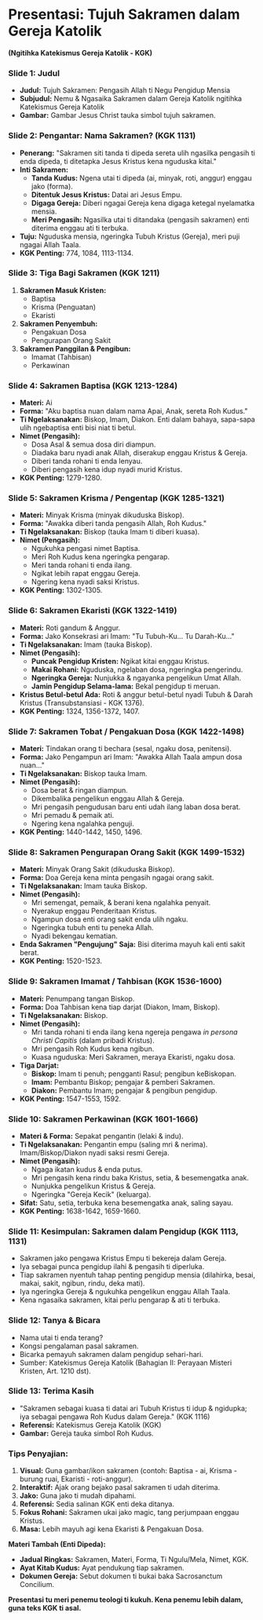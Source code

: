 # **Presentasi: Tujuh Sakramen dalam Gereja Katolik**  
**(Ngitihka Katekismus Gereja Katolik - KGK)** 

### **Slide 1: Judul**  
- **Judul:** Tujuh Sakramen: Pengasih Allah ti Negu Pengidup Mensia  
- **Subjudul:** Nemu & Ngasaika Sakramen dalam Gereja Katolik ngitihka Katekismus Gereja Katolik  
- **Gambar:** Gambar Jesus Christ tauka simbol tujuh sakramen.  

### **Slide 2: Pengantar: Nama Sakramen? (KGK 1131)**  
- **Penerang:** "Sakramen siti tanda ti dipeda sereta ulih ngasilka pengasih ti enda dipeda, ti ditetapka Jesus Kristus kena nguduska kitai."  
- **Inti Sakramen:**  
  - **Tanda Kudus:** Ngena utai ti dipeda (ai, minyak, roti, anggur) enggau jako (forma).  
  - **Ditentuk Jesus Kristus:** Datai ari Jesus Empu.  
  - **Digaga Gereja:** Diberi ngagai Gereja kena digaga ketegal nyelamatka mensia.  
  - **Meri Pengasih:** Ngasilka utai ti ditandaka (pengasih sakramen) enti diterima enggau ati ti terbuka.  
- **Tuju:** Nguduska mensia, ngeringka Tubuh Kristus (Gereja), meri puji ngagai Allah Taala.  
- **KGK Penting:** 774, 1084, 1113-1134.  

### **Slide 3: Tiga Bagi Sakramen (KGK 1211)**  
1. **Sakramen Masuk Kristen:**  
   - Baptisa  
   - Krisma (Penguatan)  
   - Ekaristi  
2. **Sakramen Penyembuh:**  
   - Pengakuan Dosa  
   - Pengurapan Orang Sakit  
3. **Sakramen Panggilan & Pengibun:**  
   - Imamat (Tahbisan)  
   - Perkawinan  

### **Slide 4: Sakramen Baptisa (KGK 1213-1284)**  
- **Materi:** Ai  
- **Forma:** "Aku baptisa nuan dalam nama Apai, Anak, sereta Roh Kudus."  
- **Ti Ngelaksanakan:** Biskop, Imam, Diakon. Enti dalam bahaya, sapa-sapa ulih ngebaptisa enti bisi niat ti betul.  
- **Nimet (Pengasih):**  
  - Dosa Asal & semua dosa diri diampun.  
  - Diadaka baru nyadi anak Allah, diserakup enggau Kristus & Gereja.  
  - Diberi tanda rohani ti enda lenyau.  
  - Diberi pengasih kena idup nyadi murid Kristus.  
- **KGK Penting:** 1279-1280.  

### **Slide 5: Sakramen Krisma / Pengentap (KGK 1285-1321)**  
- **Materi:** Minyak Krisma (minyak dikuduska Biskop).  
- **Forma:** "Awakka diberi tanda pengasih Allah, Roh Kudus."  
- **Ti Ngelaksanakan:** Biskop (tauka Imam ti diberi kuasa).  
- **Nimet (Pengasih):**  
  - Ngukuhka pengasi nimet Baptisa.  
  - Meri Roh Kudus kena ngeringka pengarap.  
  - Meri tanda rohani ti enda ilang.  
  - Ngikat lebih rapat enggau Gereja.  
  - Ngering kena nyadi saksi Kristus.  
- **KGK Penting:** 1302-1305.  

### **Slide 6: Sakramen Ekaristi (KGK 1322-1419)**  
- **Materi:** Roti gandum & Anggur.  
- **Forma:** Jako Konsekrasi ari Imam: "Tu Tubuh-Ku... Tu Darah-Ku..."  
- **Ti Ngelaksanakan:** Imam (tauka Biskop).  
- **Nimet (Pengasih):**  
  - **Puncak Pengidup Kristen:** Ngikat kitai enggau Kristus.  
  - **Makai Rohani:** Nguduska, ngelaban dosa, ngeringka pengerindu.  
  - **Ngeringka Gereja:** Nunjukka & ngayanka pengelikun Umat Allah.  
  - **Jamin Pengidup Selama-lama:** Bekal pengidup ti meruan.  
- **Kristus Betul-betul Ada:** Roti & anggur betul-betul nyadi Tubuh & Darah Kristus (Transubstansiasi - KGK 1376).  
- **KGK Penting:** 1324, 1356-1372, 1407.  

### **Slide 7: Sakramen Tobat / Pengakuan Dosa (KGK 1422-1498)**  
- **Materi:** Tindakan orang ti bechara (sesal, ngaku dosa, penitensi).  
- **Forma:** Jako Pengampun ari Imam: "Awakka Allah Taala ampun dosa nuan..."  
- **Ti Ngelaksanakan:** Biskop tauka Imam.  
- **Nimet (Pengasih):**  
  - Dosa berat & ringan diampun.  
  - Dikembalika pengelikun enggau Allah & Gereja.  
  - Mri pengasih pengudusan baru enti udah ilang laban dosa berat.  
  - Mri pemadu & pemaik ati.  
  - Ngering kena ngalahka penguji.  
- **KGK Penting:** 1440-1442, 1450, 1496.  

### **Slide 8: Sakramen Pengurapan Orang Sakit (KGK 1499-1532)**  
- **Materi:** Minyak Orang Sakit (dikuduska Biskop).  
- **Forma:** Doa Gereja kena minta pengasih ngagai orang sakit.  
- **Ti Ngelaksanakan:** Imam tauka Biskop.  
- **Nimet (Pengasih):**  
  - Mri semengat, pemaik, & berani kena ngalahka penyait.  
  - Nyerakup enggau Penderitaan Kristus.  
  - Ngampun dosa enti orang sakit enda ulih ngaku.  
  - Ngeringka tubuh enti tu peneka Allah.  
  - Nyadi bekengau kematian.  
- **Enda Sakramen "Pengujung" Saja:** Bisi diterima mayuh kali enti sakit berat.  
- **KGK Penting:** 1520-1523.  

### **Slide 9: Sakramen Imamat / Tahbisan (KGK 1536-1600)**  
- **Materi:** Penumpang tangan Biskop.  
- **Forma:** Doa Tahbisan kena tiap darjat (Diakon, Imam, Biskop).  
- **Ti Ngelaksanakan:** Biskop.  
- **Nimet (Pengasih):**  
  - Mri tanda rohani ti enda ilang kena ngereja pengawa *in persona Christi Capitis* (dalam pribadi Kristus).  
  - Mri pengasih Roh Kudus kena ngibun.  
  - Kuasa nguduska: Meri Sakramen, meraya Ekaristi, ngaku dosa.  
- **Tiga Darjat:**  
  - **Biskop:** Imam ti penuh; pengganti Rasul; pengibun keBiskopan.  
  - **Imam:** Pembantu Biskop; pengajar & pemberi Sakramen.  
  - **Diakon:** Pembantu Imam; pengajar & pengibun pengidup.  
- **KGK Penting:** 1547-1553, 1592.  

### **Slide 10: Sakramen Perkawinan (KGK 1601-1666)**  
- **Materi & Forma:** Sepakat pengantin (lelaki & indu).  
- **Ti Ngelaksanakan:** Pengantin empu (saling mri & nerima). Imam/Biskop/Diakon nyadi saksi resmi Gereja.  
- **Nimet (Pengasih):**  
  - Ngaga ikatan kudus & enda putus.  
  - Mri pengasih kena rindu baka Kristus, setia, & besemengatka anak.  
  - Nunjukka pengelikun Kristus & Gereja.  
  - Ngeringka "Gereja Kecik" (keluarga).  
- **Sifat:** Satu, setia, terbuka kena besemengatka anak, saling sayau.  
- **KGK Penting:** 1638-1642, 1659-1660.  

### **Slide 11: Kesimpulan: Sakramen dalam Pengidup (KGK 1113, 1131)**  
- Sakramen jako pengawa Kristus Empu ti bekereja dalam Gereja.  
- Iya sebagai punca pengidup ilahi & pengasih ti diperluka.  
- Tiap sakramen nyentuh tahap penting pengidup mensia (dilahirka, besai, makai, sakit, ngibun, rindu, deka mati).  
- Iya ngeringka Gereja & ngukuhka pengelikun enggau Allah Taala.  
- Kena ngasaika sakramen, kitai perlu pengarap & ati ti terbuka.  

### **Slide 12: Tanya & Bicara**  
- Nama utai ti enda terang?  
- Kongsi pengalaman pasal sakramen.  
- Bicarka pemayuh sakramen dalam pengidup sehari-hari.  
- Sumber: Katekismus Gereja Katolik (Bahagian II: Perayaan Misteri Kristen, Art. 1210 dst).  

### **Slide 13: Terima Kasih**  
- "Sakramen sebagai kuasa ti datai ari Tubuh Kristus ti idup & ngidupka; iya sebagai pengawa Roh Kudus dalam Gereja." (KGK 1116)  
- **Referensi:** Katekismus Gereja Katolik (KGK)  
- **Gambar:** Gereja tauka simbol Roh Kudus.  

### **Tips Penyajian:**  
1. **Visual:** Guna gambar/ikon sakramen (contoh: Baptisa - ai, Krisma - burung ruai, Ekaristi - roti-anggur).  
2. **Interaktif:** Ajak orang bejako pasal sakramen ti udah diterima.  
3. **Jako:** Guna jako ti mudah dipahami.  
4. **Referensi:** Sedia salinan KGK enti deka ditanya.  
5. **Fokus Rohani:** Sakramen ukai jako magic, tang perjumpaan enggau Kristus.  
6. **Masa:** Lebih mayuh agi kena Ekaristi & Pengakuan Dosa.  

**Materi Tambah (Enti Dipeda):**  
- **Jadual Ringkas:** Sakramen, Materi, Forma, Ti Ngulu/Mela, Nimet, KGK.  
- **Ayat Kitab Kudus:** Ayat pendukung tiap sakramen.  
- **Dokumen Gereja:** Sebut dokumen ti bukai baka Sacrosanctum Concilium.  

**Presentasi tu meri penemu teologi ti kukuh. Kena penemu lebih dalam, guna teks KGK ti asal.**